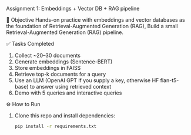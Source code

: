 Assignment 1: Embeddings + Vector DB + RAG pipeline

🎯 Objective
Hands-on practice with embeddings and vector databases as the foundation of Retrieval-Augmented Generation (RAG), Build a small Retrieval-Augmented Generation (RAG) pipeline.

✅ Tasks Completed
1. Collect ~20–30 documents
2. Generate embeddings (Sentence-BERT)
3. Store embeddings in FAISS
4. Retrieve top-k documents for a query
5. Use an LLM (OpenAI GPT if you supply a key, otherwise HF flan-t5-base) to answer using retrieved context
6. Demo with 5 queries and interactive queries

⚙️ How to Run
1. Clone this repo and install dependencies:
   ```bash
   pip install -r requirements.txt

